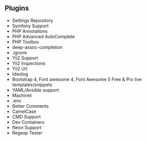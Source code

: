 Plugins
-------
- Settings Repository
- Symfony Support
- PHP Annotations
- PHP Advanced AutoComplete
- PHP Toolbox
- deep-assoc-completion
- .ignore
- Yii2 Support
- Yii2 Inspections
- Yii2 Url
- Ideolog
- Bootstrap 4, Font awesome 4, Font Awesome 5 Free & Pro live templates/snippets
- YAML/Ansible support
- Machinet
- .env
- Better Comments
- CamelCase
- CMD Support
- Dev Containers
- Neon Support
- Regexp Tester
